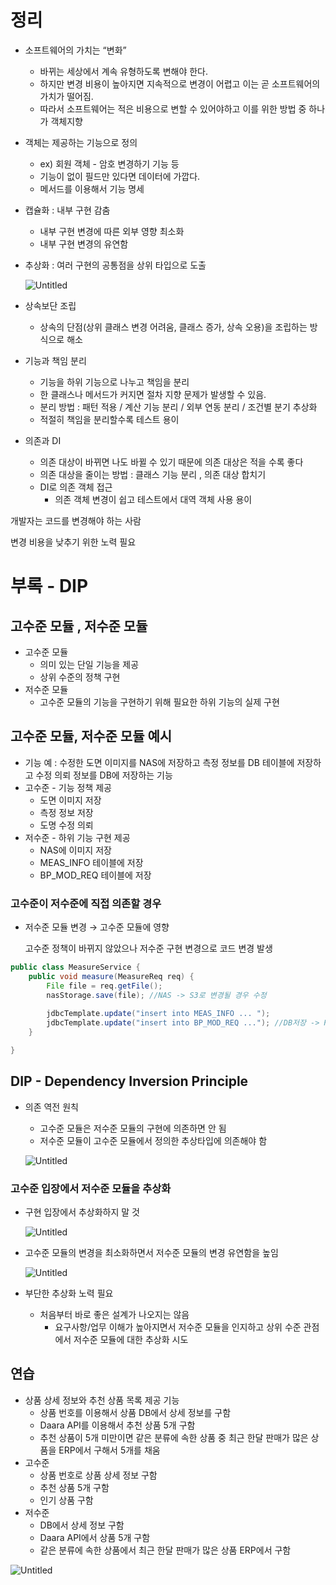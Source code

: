# 정리

- 소프트웨어의 가치는 “변화”
    - 바뀌는 세상에서 계속 유형하도록 변해야 한다.
    - 하지만 변경 비용이 높아지면 지속적으로 변경이 어렵고 이는 곧 소프트웨어의 가치가 떨어짐.
    - 따라서 소프트웨어는 적은 비용으로 변할 수 있어야하고 이를 위한 방법 중 하나가 객체지향
- 객체는 제공하는 기능으로 정의
    - ex) 회원 객체 - 암호 변경하기 기능 등
    - 기능이 없이 필드만 있다면 데이터에 가깝다.
    - 메서드를 이용해서 기능 명세
- 캡슐화 : 내부 구현 감춤
    - 내부 구현 변경에 따른 외부 영향 최소화
    - 내부 구현 변경의 유연함
- 추상화 : 여러 구현의 공통점을 상위 타입으로 도출
    
    ![Untitled](https://s3-us-west-2.amazonaws.com/secure.notion-static.com/f4f9fad7-a1ce-43c3-95db-6e767053122a/Untitled.png)
    
- 상속보단 조립
    - 상속의 단점(상위 클래스 변경 어려움, 클래스 증가, 상속 오용)을 조립하는 방식으로 해소
- 기능과 책임 분리
    - 기능을 하위 기능으로 나누고 책임을 분리
    - 한 클래스나 메서드가 커지면 절차 지향 문제가 발생할 수 있음.
    - 분리 방법 : 패턴 적용 / 계산 기능 분리 / 외부 연동 분리 / 조건별 분기 추상화
    - 적절히 책임을 분리할수록 테스트 용이
- 의존과 DI
    - 의존 대상이 바뀌면 나도 바뀔 수 있기 때문에 의존 대상은 적을 수록 좋다
    - 의존 대상을 줄이는 방법 : 클래스 기능 분리 , 의존 대상 합치기
    - DI로 의존 객체 접근
        - 의존 객체 변경이 쉽고 테스트에서 대역 객체 사용 용이

개발자는 코드를 변경해야 하는 사람

변경 비용을 낮추기 위한 노력 필요

# 부록 - DIP

## 고수준 모듈 , 저수준 모듈

- 고수준 모듈
    - 의미 있는 단일 기능을 제공
    - 상위 수준의 정책 구현
- 저수준 모듈
    - 고수준 모듈의 기능을 구현하기 위해 필요한 하위 기능의 실제 구현
    

## 고수준 모듈, 저수준 모듈 예시

- 기능 예 : 수정한 도면 이미지를 NAS에 저장하고 측정 정보를 DB 테이블에 저장하고 수정 의뢰 정보를 DB에 저장하는 기능
- 고수준 - 기능 정책 제공
    - 도면 이미지 저장
    - 측정 정보 저장
    - 도명 수정 의뢰
- 저수준 - 하위 기능 구현 제공
    - NAS에 이미지 저장
    - MEAS_INFO 테이블에 저장
    - BP_MOD_REQ 테이블에 저장

### 고수준이 저수준에 직접 의존할 경우

- 저수준 모듈 변경 → 고수준 모듈에 영향
    
    고수준 정책이 바뀌지 않았으나 저수준 구현 변경으로 코드 변경 발생
    

```java
public class MeasureService {
	public void measure(MeasureReq req) {
		File file = req.getFile();
		nasStorage.save(file); //NAS -> S3로 변경될 경우 수정
		
		jdbcTemplate.update("insert into MEAS_INFO ... ");
		jdbcTemplate.update("insert into BP_MOD_REQ ..."); //DB저장 -> RabitMq로 변경 될 경우 수정
	}

}
```

## DIP - Dependency Inversion Principle

- 의존 역전 원칙
    - 고수준 모듈은 저수준 모듈의 구현에 의존하면 안 됨
    - 저수준 모듈이 고수준 모듈에서 정의한 추상타입에 의존해야 함
    
    ![Untitled](https://s3-us-west-2.amazonaws.com/secure.notion-static.com/a45ac6b0-34b3-4335-9c95-a0863ed5eecd/Untitled.png)
    

### 고수준 입장에서 저수준 모듈을 추상화

- 구현 입장에서 추상화하지 말 것
    
    ![Untitled](https://s3-us-west-2.amazonaws.com/secure.notion-static.com/3c98c32e-02ba-4a01-9930-fdf8e4917d5c/Untitled.png)
    
- 고수준 모듈의 변경을 최소화하면서 저수준 모듈의 변경 유연함을 높임
    
    ![Untitled](https://s3-us-west-2.amazonaws.com/secure.notion-static.com/7d1bcaa5-8106-4566-8b0c-74536ebf9a4f/Untitled.png)
    
- 부단한 추상화 노력 필요
    - 처음부터 바로 좋은 설계가 나오지는 않음
        - 요구사항/업무 이해가 높아지면서 저수준 모듈을 인지하고 상위 수준 관점에서 저수준 모듈에 대한 추상화 시도

## 연습

- 상품 상세 정보와 추천 상품 목록 제공 기능
    - 상품 번호를 이용해서 상품 DB에서 상세 정보를 구함
    - Daara API를 이용해서 추천 상품 5개 구함
    - 추천 상품이 5개 미만이면 같은 분류에 속한 상품 중 최근 한달 판매가 많은 상품을 ERP에서 구해서 5개를 채움
- 고수준
    - 상품 번호로 상품 상세 정보 구함
    - 추천 상품 5개 구함
    - 인기 상품 구함
- 저수준
    - DB에서 상세 정보 구함
    - Daara API에서 상품 5개 구함
    - 같은 분류에 속한 상품에서 최근 한달 판매가 많은 상품 ERP에서 구함

![Untitled](https://s3-us-west-2.amazonaws.com/secure.notion-static.com/fba4f779-9f14-4432-9610-ca6a6ced5790/Untitled.png)